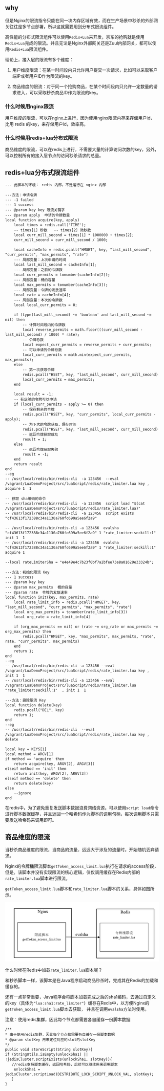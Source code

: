 ## why

但是Nginx的限流指令只能在同一块内存区域有效，而在生产场景中秒杀的外部网关往往是多节点部署，所以这就需要用到分布式限流组件。

高性能的分布式限流组件可以使用`Redis+Lua`来开发，京东的抢购就是使用`Redis+Lua`完成的限流。并且无论是Nginx外部网关还是Zuul内部网关，都可以使用`Redis+Lua`限流组件。

理论上，接入层的限流有多个维度：

1) 用户维度限流：在某一时间段内只允许用户提交一次请求，比如可以采取客户端IP或者用户ID作为限流的key。

2) 商品维度的限流：对于同一个抢购商品，在某个时间段内只允许一定数量的请求进入，可以采取秒杀商品ID作为限流的key。

### 什么时候用nginx限流

用户维度的限流，可以在nginx上进行，因为使用nginx限流内存来存储用户id，比用 redis 的key，来存储用户id，效率高。

### 什么时候用redis+lua分布式限流

商品维度的限流，可以在redis上进行，不需要大量的计算访问次数的key，另外，可以控制所有的接入层节点的访问秒杀请求的总量。

## redis+lua分布式限流组件

```shell
--- 此脚本的环境： redis 内部，不是运行在 nginx 内部

---方法：申请令牌
--- -1 failed
--- 1 success
--- @param key key 限流关键字
--- @param apply  申请的令牌数量
local function acquire(key, apply)
    local times = redis.call('TIME');
    -- times[1] 秒数   -- times[2] 微秒数
    local curr_mill_second = times[1] * 1000000 + times[2];
    curr_mill_second = curr_mill_second / 1000;

    local cacheInfo = redis.pcall("HMGET", key, "last_mill_second", "curr_permits", "max_permits", "rate")
    --- 局部变量：上次申请的时间
    local last_mill_second = cacheInfo[1];
    --- 局部变量：之前的令牌数
    local curr_permits = tonumber(cacheInfo[2]);
    --- 局部变量：桶的容量
    local max_permits = tonumber(cacheInfo[3]);
    --- 局部变量：令牌的发放速率
    local rate = cacheInfo[4];
    --- 局部变量：本次的令牌数
    local local_curr_permits = 0;

    if (type(last_mill_second) ~= 'boolean' and last_mill_second ~= nil) then
        -- 计算时间段内的令牌数
        local reverse_permits = math.floor(((curr_mill_second - last_mill_second) / 1000) * rate);
        -- 令牌总数
        local expect_curr_permits = reverse_permits + curr_permits;
        -- 可以申请的令牌总数
        local_curr_permits = math.min(expect_curr_permits, max_permits);
    else
        -- 第一次获取令牌
        redis.pcall("HSET", key, "last_mill_second", curr_mill_second)
        local_curr_permits = max_permits;
    end

    local result = -1;
    -- 有足够的令牌可以申请
    if (local_curr_permits - apply >= 0) then
        -- 保存剩余的令牌
        redis.pcall("HSET", key, "curr_permits", local_curr_permits - apply);
        -- 为下次的令牌获取，保存时间
        redis.pcall("HSET", key, "last_mill_second", curr_mill_second)
        -- 返回令牌获取成功
        result = 1;
    else
        -- 返回令牌获取失败
        result = -1;
    end
    return result
end
--eg
-- /usr/local/redis/bin/redis-cli  -a 123456  --eval   /vagrant/LuaDemoProject/src/luaScript/redis/rate_limiter.lua key , acquire 1  1

-- 获取 sha编码的命令
-- /usr/local/redis/bin/redis-cli  -a 123456  script load "$(cat  /vagrant/LuaDemoProject/src/luaScript/redis/rate_limiter.lua)"
-- /usr/local/redis/bin/redis-cli  -a 123456  script exists  "cf43613f172388c34a1130a760fc699a5ee6f2a9"

-- /usr/local/redis/bin/redis-cli -a 123456  evalsha   "cf43613f172388c34a1130a760fc699a5ee6f2a9" 1 "rate_limiter:seckill:1"  init 1  1
-- /usr/local/redis/bin/redis-cli -a 123456  evalsha   "cf43613f172388c34a1130a760fc699a5ee6f2a9" 1 "rate_limiter:seckill:1"  acquire 1

--local rateLimiterSha = "e4e49e4c7b23f0bf7a2bfee73e8a01629e33324b";

---方法：初始化限流 Key
--- 1 success
--- @param key key
--- @param max_permits  桶的容量
--- @param rate  令牌的发放速率
local function init(key, max_permits, rate)
    local rate_limit_info = redis.pcall("HMGET", key, "last_mill_second", "curr_permits", "max_permits", "rate")
    local org_max_permits = tonumber(rate_limit_info[3])
    local org_rate = rate_limit_info[4]

    if (org_max_permits == nil) or (rate ~= org_rate or max_permits ~= org_max_permits) then
        redis.pcall("HMSET", key, "max_permits", max_permits, "rate", rate, "curr_permits", max_permits)
    end
    return 1;
end
--eg
-- /usr/local/redis/bin/redis-cli -a 123456 --eval   /vagrant/LuaDemoProject/src/luaScript/redis/rate_limiter.lua key , init 1  1
-- /usr/local/redis/bin/redis-cli -a 123456 --eval   /vagrant/LuaDemoProject/src/luaScript/redis/rate_limiter.lua  "rate_limiter:seckill:1"  , init 1  1

---方法：删除限流 Key
local function delete(key)
    redis.pcall("DEL", key)
    return 1;
end
--eg
-- /usr/local/redis/bin/redis-cli  --eval   /vagrant/LuaDemoProject/src/luaScript/redis/rate_limiter.lua key , delete

local key = KEYS[1]
local method = ARGV[1]
if method == 'acquire' then
    return acquire(key, ARGV[2], ARGV[3])
elseif method == 'init' then
    return init(key, ARGV[2], ARGV[3])
elseif method == 'delete' then
    return delete(key)
else
    --ignore
end
```

在redis中，为了避免重复发送脚本数据浪费网络资源，可以使用`script load`命令进行脚本数据缓存，并且返回一个哈希码作为脚本的调用句柄，每次调用脚本只需要发送哈希码来调用即可。

## 商品维度的限流

当秒杀商品维度的限流，当商品的流量，远远大于涉及的流量时，开始随机丢弃请求。

Nginx的令牌桶限流脚本`getToken_access_limit.lua`执行在请求的access阶段，但是，该脚本并没有实现限流的核心逻辑，仅仅调用缓存在Redis内部的`rate_limiter.lua`脚本进行限流。

`getToken_access_limit.lua`脚本和`rate_limiter.lua`脚本的关系，具体如图所示。

![img_10.png](img_10.png)

什么时候在Redis中加载`rate_limiter.lua`脚本呢？

和秒杀脚本一样，该脚本是在Java程序启动商品秒杀时，完成其在Redis的加载和缓存的。

还有一点非常重要，Java程序会将脚本加载完成之后的sha1编码，去通过自定义的key（具体为`"lua:sha1:rate_limiter"`）缓存在Redis中，以方便Nginx的`getToken_access_limit.lua`脚本去获取，
并且在调用`evalsha`方法时使用。

注意：使用redis集群，因此每个节点都需要各自缓存一份脚本数据

```shell
/**
* 由于使用redis集群，因此每个节点都需要各自缓存一份脚本数据
* @param slotKey 用来定位对应的slot的slotKey
*/
public void storeScript(String slotKey){
if (StringUtils.isEmpty(unlockSha1) || !jedisCluster.scriptExists(unlockSha1, slotKey)){
   //redis支持脚本缓存，返回哈希码，后续可以继续用来调用脚本
    unlockSha1 = jedisCluster.scriptLoad(DISTRIBUTE_LOCK_SCRIPT_UNLOCK_VAL, slotKey);
   }
}
```





